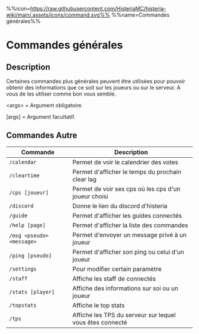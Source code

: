 %%icon=https://raw.githubusercontent.com/HisteriaMC/histeria-wiki/main/.assets/icons/command.svg%%
%%name=Commandes générales%%
# Commandes générales 

## Description
Certaines commandes plus générales peuvent être utilisées pour pouvoir obtenir des informations que ce soit sur les joueurs ou sur le serveur. A vous de les utiliser comme bon vous semble.

\<args\> = Argument obligatoire.

[args] = Argument facultatif.

## Commandes Autre

| Commande | Description |
| --- | --- |
|`/calendar`|Permet de voir le calendrier des votes|
|`/cleartime`|Permet d'afficher le temps du prochain clear lag|
|`/cps [joueur]`|Permet de voir ses cps où les cps d'un joueur choisi|
|`/discord`|Donne le lien du discord d'histeria|
|`/guide`|Permet d'afficher les guides connectés|
|`/help [page]`|Permet d'afficher la liste des commandes|
|`/msg <pseudo> <message>`|Permet d'envoyer un message privé à un joueur|
|`/ping [pseudo]`|Permet d'afficher son ping ou celui d'un joueur|
|`/settings`|Pour modifier certain paramètre |
|`/staff`|Affiche les staff de connectés|
|`/stats [player]`|Affiche des informations sur soi ou un joueur|
|`/topstats`|Affiche le top stats|
|`/tps`|Affiche les TPS du serveur sur lequel vous êtes connecté|
